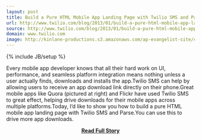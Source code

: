 ```yaml
---
layout: post
title: Build a Pure HTML Mobile App Landing Page with Twilio SMS and Parse
url: http://www.twilio.com/blog/2013/01/build-a-pure-html-mobile-app-landing-page-with-twilio-sms-and-parse.html
source: http://www.twilio.com/blog/2013/01/build-a-pure-html-mobile-app-landing-page-with-twilio-sms-and-parse.html
domain: www.twilio.com
image: http://kinlane-productions.s3.amazonaws.com/ap-evangelist-site/curated/screenshots/9352_api500_com.png
---
```

{% include JB/setup %}<p>Every mobile app developer knows that all their hard work on UI, performance, and seamless platform integration means nothing unless a user actually finds, downloads and installs the app.Twilio SMS can help by allowing users to receive an app download link directly on their phone.Great mobile apps like Quora (pictured at right) and Flickr have used Twilio SMS to great effect, helping drive downloads for their mobile apps across multiple platforms.Today, I’d like to show you how to build a pure HTML mobile app landing page with Twilio SMS and Parse.You can use this to drive more app downloads.</p>
<center><p><a href="http://www.twilio.com/blog/2013/01/build-a-pure-html-mobile-app-landing-page-with-twilio-sms-and-parse.html" style='padding:25px; font-sze:18px; font-weight: bold;'>Read Full Story</a></p></center>
